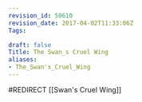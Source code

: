 ```yaml
---
revision_id: 50610
revision_date: 2017-04-02T11:33:06Z
Tags:

draft: false
Title: The Swan_s Cruel Wing
aliases:
- The_Swan's_Cruel_Wing
---
```

#REDIRECT [[Swan's Cruel Wing]]